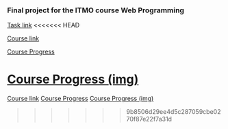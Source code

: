 ### Final project for the ITMO course Web Programming
[Task link](https://courses.openedu.ru/courses/course-v1:ITMOUniversity+WEBDEV+fall_2019/courseware/84cc5fae66ee462cb7f39c77c5e4cb67/0084f13ed5e04b62aee7e3a390f420bf/)
<<<<<<< HEAD

[Course link](https://courses.openedu.ru/courses/course-v1:ITMOUniversity+WEBDEV+fall_2019/courseware)

[Course Progress](https://courses.openedu.ru/courses/course-v1:ITMOUniversity+WEBDEV+fall_2019/progress)

[Course Progress (img)](https://drive.google.com/open?id=1VT5z0JRF--_uTyG0BD0PqZaPxwZw2YQB)
=======
[Course link](https://courses.openedu.ru/courses/course-v1:ITMOUniversity+WEBDEV+fall_2019/courseware)
[Course Progress](https://courses.openedu.ru/courses/course-v1:ITMOUniversity+WEBDEV+fall_2019/progress)
[Course Progress (img)](https://drive.google.com/open?id=1VT5z0JRF--_uTyG0BD0PqZaPxwZw2YQB)
>>>>>>> 9b8506d29ee4d5c287059cbe0270f87e22f7a31d
